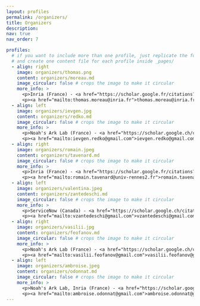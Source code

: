 ```yaml
---
layout: profiles
permalink: /organizers/
title: Organizers
description: 
nav: true
nav_order: 7

profiles:
  # if you want to include more than one profile, just replicate the following block
  # and create one content file for each profile inside _pages/
  - align: right
    image: organizers/thomas.png
    content: organizers/moreau.md
    image_circular: false # crops the image to make it circular
    more_info: >
      <p>Inria (France) - <a href="https://scholar.google.fr/citations?user=HEO_PsAAAAAJ">Google Scholar</a> </p>
      <p><a href="mailto:thomas.moreau@inria.fr">thomas.moreau@inria.fr</a></p>
  - align: left
    image: organizers/ievgen.jpg
    content: organizers/redko.md
    image_circular: false # crops the image to make it circular
    more_info: >
      <p>Noah's Ark Lab (France) - <a href="https://scholar.google.ch/citations?user=qJ1-XewAAAAJ">Google Scholar</a> </p>
      <p><a href="mailto:ievgen.redko@gmail.com">ievgen.redko@gmail.com</a></p>
  - align: right
    image: organizers/romain.jpeg
    content: organizers/tavenard.md
    image_circular: false # crops the image to make it circular
    more_info: >
      <p>Inria (France) - <a href="https://scholar.google.fr/citations?user=wn1XFWMAAAAJ">Google Scholar</a> </p>
      <p><a href="mailto:romain.tavenard@univ-rennes2.fr">romain.tavenard@univ-rennes2.fr</a></p>
  - align: left
    image: organizers/valentina.jpeg
    content: organizers/zantedeschi.md
    image_circular: false # crops the image to make it circular
    more_info: >
      <p>ServiceNow (Canada) - <a href="https://scholar.google.ch/citations?user=tdUUrS8AAAAJ">Google Scholar</a> </p>
      <p><a href="mailto:vzantedeschi@gmail.com">vzantedeschi@gmail.com</a></p>
  - align: right
    image: organizers/vasilii.jpg
    content: organizers/feofanov.md
    image_circular: false # crops the image to make it circular
    more_info: >
      <p>Noah's Ark Lab (France) - <a href="https://scholar.google.ch/citations?user=UIteS6oAAAAJ">Google Scholar</a> </p>
      <p><a href="mailto:vasilii.feofanov@gmail.com">vasilii.feofanov@gmail.com</a></p>
  - align: left
    image: organizers/ambroise.jpeg
    content: organizers/odonnat.md
    image_circular: false # crops the image to make it circular
    more_info: >
      <p>Noah's Ark Lab, Inria (France) - <a href="https://scholar.google.ch/citations?user=M_OS-3kAAAAJ">Google Scholar</a> </p>
      <p><a href="mailto:ambroise.odonnat@gmail.com">ambroise.odonnat@gmail.com</a></p>
---
```

